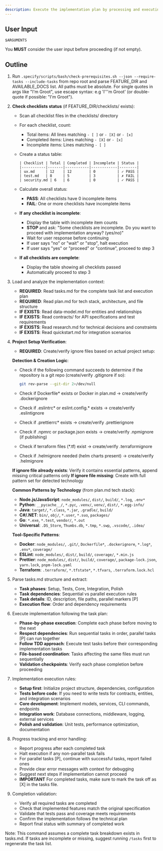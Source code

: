 ```yaml
---
description: Execute the implementation plan by processing and executing all tasks defined in tasks.md
---
```


## User Input

```text
$ARGUMENTS
```

You **MUST** consider the user input before proceeding (if not empty).

## Outline

1. Run `.specify/scripts/bash/check-prerequisites.sh --json --require-tasks --include-tasks` from repo root and parse FEATURE_DIR and AVAILABLE_DOCS list. All paths must be absolute. For single quotes in args like "I'm Groot", use escape syntax: e.g 'I'\''m Groot' (or double-quote if possible: "I'm Groot").

2. **Check checklists status** (if FEATURE_DIR/checklists/ exists):
   - Scan all checklist files in the checklists/ directory
   - For each checklist, count:
     * Total items: All lines matching `- [ ]` or `- [X]` or `- [x]`
     * Completed items: Lines matching `- [X]` or `- [x]`
     * Incomplete items: Lines matching `- [ ]`
   - Create a status table:
     ```
     | Checklist | Total | Completed | Incomplete | Status |
     |-----------|-------|-----------|------------|--------|
     | ux.md     | 12    | 12        | 0          | ✓ PASS |
     | test.md   | 8     | 5         | 3          | ✗ FAIL |
     | security.md | 6   | 6         | 0          | ✓ PASS |
     ```
   - Calculate overall status:
     * **PASS**: All checklists have 0 incomplete items
     * **FAIL**: One or more checklists have incomplete items
   
   - **If any checklist is incomplete**:
     * Display the table with incomplete item counts
     * **STOP** and ask: "Some checklists are incomplete. Do you want to proceed with implementation anyway? (yes/no)"
     * Wait for user response before continuing
     * If user says "no" or "wait" or "stop", halt execution
     * If user says "yes" or "proceed" or "continue", proceed to step 3
   
   - **If all checklists are complete**:
     * Display the table showing all checklists passed
     * Automatically proceed to step 3

3. Load and analyze the implementation context:
   - **REQUIRED**: Read tasks.md for the complete task list and execution plan
   - **REQUIRED**: Read plan.md for tech stack, architecture, and file structure
   - **IF EXISTS**: Read data-model.md for entities and relationships
   - **IF EXISTS**: Read contracts/ for API specifications and test requirements
   - **IF EXISTS**: Read research.md for technical decisions and constraints
   - **IF EXISTS**: Read quickstart.md for integration scenarios

4. **Project Setup Verification**:
   - **REQUIRED**: Create/verify ignore files based on actual project setup:
   
   **Detection & Creation Logic**:
   - Check if the following command succeeds to determine if the repository is a git repo (create/verify .gitignore if so):

     ```sh
     git rev-parse --git-dir 2>/dev/null
     ```
   - Check if Dockerfile* exists or Docker in plan.md → create/verify .dockerignore
   - Check if .eslintrc* or eslint.config.* exists → create/verify .eslintignore
   - Check if .prettierrc* exists → create/verify .prettierignore
   - Check if .npmrc or package.json exists → create/verify .npmignore (if publishing)
   - Check if terraform files (*.tf) exist → create/verify .terraformignore
   - Check if .helmignore needed (helm charts present) → create/verify .helmignore
   
   **If ignore file already exists**: Verify it contains essential patterns, append missing critical patterns only
   **If ignore file missing**: Create with full pattern set for detected technology
   
   **Common Patterns by Technology** (from plan.md tech stack):
   - **Node.js/JavaScript**: `node_modules/`, `dist/`, `build/`, `*.log`, `.env*`
   - **Python**: `__pycache__/`, `*.pyc`, `.venv/`, `venv/`, `dist/`, `*.egg-info/`
   - **Java**: `target/`, `*.class`, `*.jar`, `.gradle/`, `build/`
   - **C#/.NET**: `bin/`, `obj/`, `*.user`, `*.suo`, `packages/`
   - **Go**: `*.exe`, `*.test`, `vendor/`, `*.out`
   - **Universal**: `.DS_Store`, `Thumbs.db`, `*.tmp`, `*.swp`, `.vscode/`, `.idea/`
   
   **Tool-Specific Patterns**:
   - **Docker**: `node_modules/`, `.git/`, `Dockerfile*`, `.dockerignore`, `*.log*`, `.env*`, `coverage/`
   - **ESLint**: `node_modules/`, `dist/`, `build/`, `coverage/`, `*.min.js`
   - **Prettier**: `node_modules/`, `dist/`, `build/`, `coverage/`, `package-lock.json`, `yarn.lock`, `pnpm-lock.yaml`
   - **Terraform**: `.terraform/`, `*.tfstate*`, `*.tfvars`, `.terraform.lock.hcl`

5. Parse tasks.md structure and extract:
   - **Task phases**: Setup, Tests, Core, Integration, Polish
   - **Task dependencies**: Sequential vs parallel execution rules
   - **Task details**: ID, description, file paths, parallel markers [P]
   - **Execution flow**: Order and dependency requirements

6. Execute implementation following the task plan:
   - **Phase-by-phase execution**: Complete each phase before moving to the next
   - **Respect dependencies**: Run sequential tasks in order, parallel tasks [P] can run together  
   - **Follow TDD approach**: Execute test tasks before their corresponding implementation tasks
   - **File-based coordination**: Tasks affecting the same files must run sequentially
   - **Validation checkpoints**: Verify each phase completion before proceeding

7. Implementation execution rules:
   - **Setup first**: Initialize project structure, dependencies, configuration
   - **Tests before code**: If you need to write tests for contracts, entities, and integration scenarios
   - **Core development**: Implement models, services, CLI commands, endpoints
   - **Integration work**: Database connections, middleware, logging, external services
   - **Polish and validation**: Unit tests, performance optimization, documentation

8. Progress tracking and error handling:
   - Report progress after each completed task
   - Halt execution if any non-parallel task fails
   - For parallel tasks [P], continue with successful tasks, report failed ones
   - Provide clear error messages with context for debugging
   - Suggest next steps if implementation cannot proceed
   - **IMPORTANT** For completed tasks, make sure to mark the task off as [X] in the tasks file.

9. Completion validation:
   - Verify all required tasks are completed
   - Check that implemented features match the original specification
   - Validate that tests pass and coverage meets requirements
   - Confirm the implementation follows the technical plan
   - Report final status with summary of completed work

Note: This command assumes a complete task breakdown exists in tasks.md. If tasks are incomplete or missing, suggest running `/tasks` first to regenerate the task list.
